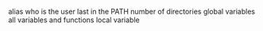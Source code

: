 alias
who is the user
last in the PATH
number of directories
global variables
all variables and functions
local variable
